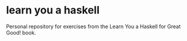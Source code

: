 # learn you a haskell

Personal repository for exercises from the Learn You a Haskell for Great Good! book.
